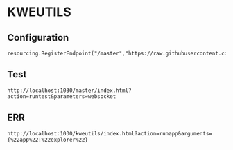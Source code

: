 # KWEUTILS

## Configuration
```
resourcing.RegisterEndpoint("/master","https://raw.githubusercontent.com/evocert/kweutils/main/");
```

## Test
```
http://localhost:1030/master/index.html?action=runtest&parameters=websocket
```
## ERR

```
http://localhost:1030/kweutils/index.html?action=runapp&arguments={%22app%22:%22explorer%22}
```

